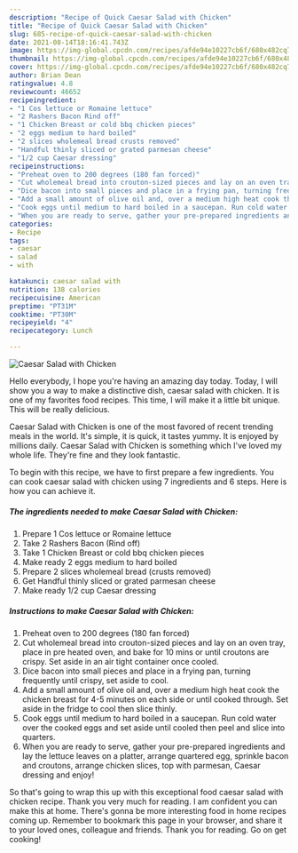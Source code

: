 ```yaml
---
description: "Recipe of Quick Caesar Salad with Chicken"
title: "Recipe of Quick Caesar Salad with Chicken"
slug: 685-recipe-of-quick-caesar-salad-with-chicken
date: 2021-08-14T18:16:41.743Z
image: https://img-global.cpcdn.com/recipes/afde94e10227cb6f/680x482cq70/caesar-salad-with-chicken-recipe-main-photo.jpg
thumbnail: https://img-global.cpcdn.com/recipes/afde94e10227cb6f/680x482cq70/caesar-salad-with-chicken-recipe-main-photo.jpg
cover: https://img-global.cpcdn.com/recipes/afde94e10227cb6f/680x482cq70/caesar-salad-with-chicken-recipe-main-photo.jpg
author: Brian Dean
ratingvalue: 4.8
reviewcount: 46652
recipeingredient:
- "1 Cos lettuce or Romaine lettuce"
- "2 Rashers Bacon Rind off"
- "1 Chicken Breast or cold bbq chicken pieces"
- "2 eggs medium to hard boiled"
- "2 slices wholemeal bread crusts removed"
- "Handful thinly sliced or grated parmesan cheese"
- "1/2 cup Caesar dressing"
recipeinstructions:
- "Preheat oven to 200 degrees (180 fan forced)"
- "Cut wholemeal bread into crouton-sized pieces and lay on an oven tray, place in pre heated oven, and bake for 10 mins or until croutons are crispy. Set aside in an air tight container once cooled."
- "Dice bacon into small pieces and place in a frying pan, turning frequently until crispy, set aside to cool."
- "Add a small amount of olive oil and, over a medium high heat cook the chicken breast for 4-5 minutes on each side or until cooked through. Set aside in the fridge to cool then slice thinly."
- "Cook eggs until medium to hard boiled in a saucepan. Run cold water over the cooked eggs and set aside until cooled then peel and slice into quarters."
- "When you are ready to serve, gather your pre-prepared ingredients and lay the lettuce leaves on a platter, arrange quartered egg, sprinkle bacon and croutons, arrange chicken slices, top with parmesan, Caesar dressing and enjoy!"
categories:
- Recipe
tags:
- caesar
- salad
- with

katakunci: caesar salad with 
nutrition: 138 calories
recipecuisine: American
preptime: "PT31M"
cooktime: "PT30M"
recipeyield: "4"
recipecategory: Lunch

---
```



![Caesar Salad with Chicken](https://img-global.cpcdn.com/recipes/afde94e10227cb6f/680x482cq70/caesar-salad-with-chicken-recipe-main-photo.jpg)

Hello everybody, I hope you're having an amazing day today. Today, I will show you a way to make a distinctive dish, caesar salad with chicken. It is one of my favorites food recipes. This time, I will make it a little bit unique. This will be really delicious.

Caesar Salad with Chicken is one of the most favored of recent trending meals in the world. It's simple, it is quick, it tastes yummy. It is enjoyed by millions daily. Caesar Salad with Chicken is something which I've loved my whole life. They're fine and they look fantastic.




To begin with this recipe, we have to first prepare a few ingredients. You can cook caesar salad with chicken using 7 ingredients and 6 steps. Here is how you can achieve it.

<!--inarticleads1-->

##### The ingredients needed to make Caesar Salad with Chicken:

1. Prepare 1 Cos lettuce or Romaine lettuce
1. Take 2 Rashers Bacon (Rind off)
1. Take 1 Chicken Breast or cold bbq chicken pieces
1. Make ready 2 eggs medium to hard boiled
1. Prepare 2 slices wholemeal bread (crusts removed)
1. Get Handful thinly sliced or grated parmesan cheese
1. Make ready 1/2 cup Caesar dressing




<!--inarticleads2-->

##### Instructions to make Caesar Salad with Chicken:

1. Preheat oven to 200 degrees (180 fan forced)
1. Cut wholemeal bread into crouton-sized pieces and lay on an oven tray, place in pre heated oven, and bake for 10 mins or until croutons are crispy. Set aside in an air tight container once cooled.
1. Dice bacon into small pieces and place in a frying pan, turning frequently until crispy, set aside to cool.
1. Add a small amount of olive oil and, over a medium high heat cook the chicken breast for 4-5 minutes on each side or until cooked through. Set aside in the fridge to cool then slice thinly.
1. Cook eggs until medium to hard boiled in a saucepan. Run cold water over the cooked eggs and set aside until cooled then peel and slice into quarters.
1. When you are ready to serve, gather your pre-prepared ingredients and lay the lettuce leaves on a platter, arrange quartered egg, sprinkle bacon and croutons, arrange chicken slices, top with parmesan, Caesar dressing and enjoy!




So that's going to wrap this up with this exceptional food caesar salad with chicken recipe. Thank you very much for reading. I am confident you can make this at home. There's gonna be more interesting food in home recipes coming up. Remember to bookmark this page in your browser, and share it to your loved ones, colleague and friends. Thank you for reading. Go on get cooking!
